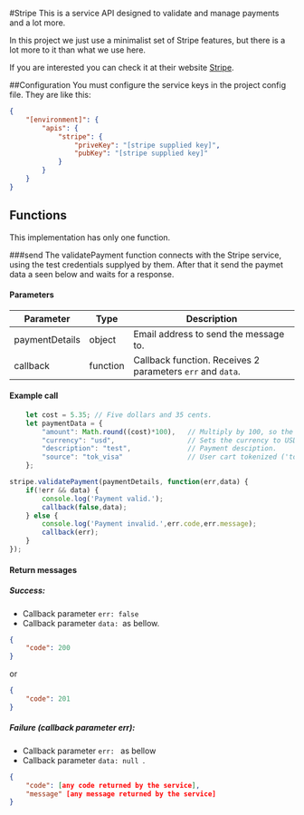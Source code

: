 #Stripe
This is a service API designed to validate and manage payments and a lot more.

In this project we just use a minimalist set of Stripe features, but there is a lot more to it than what we use here.

If you are interested you can check it at their website [Stripe](https://www.stripe.com/).

##Configuration
You must configure the service keys in the project config file.
They are like this:
```json
{
	"[environment]": {
		"apis": {
			"stripe": {
				"priveKey": "[stripe supplied key]",
				"pubKey": "[stripe supplied key]"
			}
		}
	}
}
```

## Functions
This implementation has only one function.

###send
The validatePayment function connects with the Stripe service, using the test credentials supplyed by them. After that it send the paymet data a seen below and waits for a response.

#### Parameters
Parameter      | Type     | Description
-------------- | -------- | ------------
paymentDetails | object   | Email address to send the message to.
callback       | function | Callback function. Receives 2 parameters ```err``` and ```data```. 

#### Example call
```javascript
    let cost = 5.35; // Five dollars and 35 cents.
    let paymentData = {
        "amount": Math.round((cost)*100),   // Multiply by 100, so the number is an integer.
        "currency": "usd",                  // Sets the currency to USD.
        "description": "test",              // Payment desciption.
        "source": "tok_visa"                // User cart tokenized ('tok_visa' is a valid stripe test token).
    };

stripe.validatePayment(paymentDetails, function(err,data) {
    if(!err && data) {
        console.log('Payment valid.');
        callback(false,data);
    } else {
        console.log('Payment invalid.',err.code,err.message);
        callback(err);
    }
});
```

#### Return messages
##### Success:
* Callback parameter ```err: false```
* Callback parameter ```data: ```as bellow.
```json
{
	"code": 200
}
```
or
```json
{
	"code": 201
}
```
##### Failure (callback parameter err):
* Callback parameter ```err: ``` as bellow
* Callback parameter ```data: null ```.
```json
{
	"code": [any code returned by the service],
	"message" [any message returned by the service]
}
```